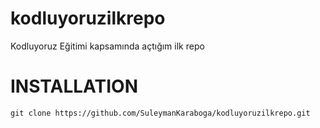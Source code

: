 # kodluyoruzilkrepo
Kodluyoruz Eğitimi kapsamında açtığım ilk repo

# INSTALLATION
```
git clone https://github.com/SuleymanKaraboga/kodluyoruzilkrepo.git
```
